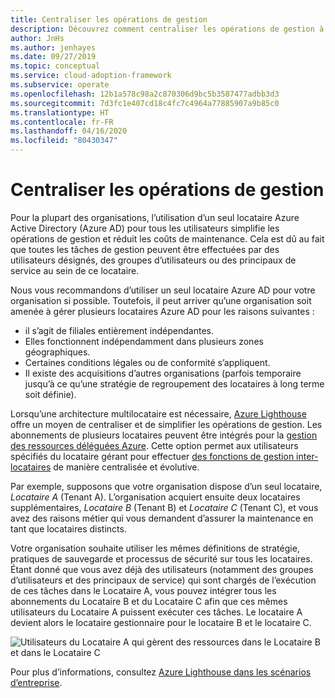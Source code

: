 ```yaml
---
title: Centraliser les opérations de gestion
description: Découvrez comment centraliser les opérations de gestion à l’aide d’un seul locataire Azure Active Directory pour tous les utilisateurs. La gestion centralisée simplifie les opérations de gestion et réduit les coûts de maintenance.
author: JnHs
ms.author: jenhayes
ms.date: 09/27/2019
ms.topic: conceptual
ms.service: cloud-adoption-framework
ms.subservice: operate
ms.openlocfilehash: 12b1a578c98a2c870306d9bc5b3587477adbb3d3
ms.sourcegitcommit: 7d3fc1e407cd18c4fc7c4964a77885907a9b85c0
ms.translationtype: HT
ms.contentlocale: fr-FR
ms.lasthandoff: 04/16/2020
ms.locfileid: "80430347"
---
```

<!-- cSpell:ignore jenhayes -->

# <a name="centralize-management-operations"></a>Centraliser les opérations de gestion

Pour la plupart des organisations, l’utilisation d’un seul locataire Azure Active Directory (Azure AD) pour tous les utilisateurs simplifie les opérations de gestion et réduit les coûts de maintenance. Cela est dû au fait que toutes les tâches de gestion peuvent être effectuées par des utilisateurs désignés, des groupes d’utilisateurs ou des principaux de service au sein de ce locataire.

Nous vous recommandons d’utiliser un seul locataire Azure AD pour votre organisation si possible. Toutefois, il peut arriver qu’une organisation soit amenée à gérer plusieurs locataires Azure AD pour les raisons suivantes :

- il s’agit de filiales entièrement indépendantes.
- Elles fonctionnent indépendamment dans plusieurs zones géographiques.
- Certaines conditions légales ou de conformité s’appliquent.
- Il existe des acquisitions d’autres organisations (parfois temporaire jusqu’à ce qu’une stratégie de regroupement des locataires à long terme soit définie).

Lorsqu’une architecture multilocataire est nécessaire, [Azure Lighthouse](https://docs.microsoft.com/azure/lighthouse/overview) offre un moyen de centraliser et de simplifier les opérations de gestion. Les abonnements de plusieurs locataires peuvent être intégrés pour la [gestion des ressources déléguées Azure](https://docs.microsoft.com/azure/lighthouse/concepts/azure-delegated-resource-management). Cette option permet aux utilisateurs spécifiés du locataire gérant pour effectuer [des fonctions de gestion inter-locataires](https://docs.microsoft.com/azure/lighthouse/concepts/cross-tenant-management-experience) de manière centralisée et évolutive.

Par exemple, supposons que votre organisation dispose d’un seul locataire, *Locataire A* (Tenant A). L’organisation acquiert ensuite deux locataires supplémentaires, *Locataire B* (Tenant B) et *Locataire C* (Tenant C), et vous avez des raisons métier qui vous demandent d’assurer la maintenance en tant que locataires distincts.

Votre organisation souhaite utiliser les mêmes définitions de stratégie, pratiques de sauvegarde et processus de sécurité sur tous les locataires. Étant donné que vous avez déjà des utilisateurs (notamment des groupes d’utilisateurs et des principaux de service) qui sont chargés de l’exécution de ces tâches dans le Locataire A, vous pouvez intégrer tous les abonnements du Locataire B et du Locataire C afin que ces mêmes utilisateurs du Locataire A puissent exécuter ces tâches. Le locataire A devient alors le locataire gestionnaire pour le locataire B et le locataire C.

![Utilisateurs du Locataire A qui gèrent des ressources dans le Locataire B et dans le Locataire C](../_images/manage/enterprise-azure-lighthouse.jpg)

Pour plus d’informations, consultez [Azure Lighthouse dans les scénarios d’entreprise](https://docs.microsoft.com/azure/lighthouse/concepts/enterprise).
